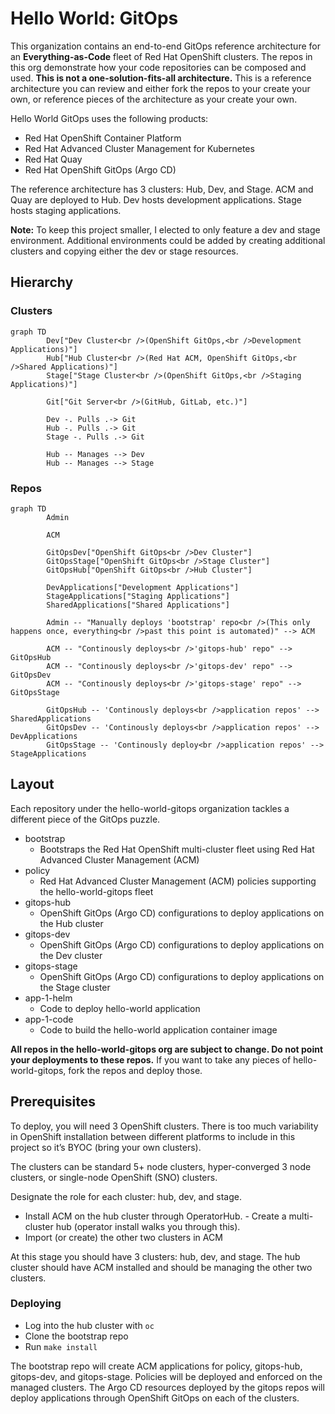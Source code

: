 # Hello World: GitOps

This organization contains an end-to-end GitOps reference architecture for an **Everything-as-Code** fleet of Red Hat OpenShift clusters. The repos in this org demonstrate how your code repositories can be composed and used. **This is not a one-solution-fits-all architecture.** This is a reference architecture you can review and either fork the repos to your create your own, or reference pieces of the architecture as your create your own.

Hello World GitOps uses the following products:

* Red Hat OpenShift Container Platform
* Red Hat Advanced Cluster Management for Kubernetes
* Red Hat Quay
* Red Hat OpenShift GitOps (Argo CD)

The reference architecture has 3 clusters: Hub, Dev, and Stage. ACM and Quay are deployed to Hub. Dev hosts development applications. Stage hosts staging applications.

**Note:** To keep this project smaller, I elected to only feature a dev and stage environment. Additional environments could be added by creating additional clusters and copying either the dev or stage resources.

## Hierarchy

### Clusters

```mermaid
graph TD
        Dev["Dev Cluster<br />(OpenShift GitOps,<br />Development Applications)"]
        Hub["Hub Cluster<br />(Red Hat ACM, OpenShift GitOps,<br />Shared Applications)"]
        Stage["Stage Cluster<br />(OpenShift GitOps,<br />Staging Applications)"]

        Git["Git Server<br />(GitHub, GitLab, etc.)"]

        Dev -. Pulls .-> Git
        Hub -. Pulls .-> Git
        Stage -. Pulls .-> Git

        Hub -- Manages --> Dev
        Hub -- Manages --> Stage
```

### Repos

```mermaid
graph TD
        Admin

        ACM

        GitOpsDev["OpenShift GitOps<br />Dev Cluster"]
        GitOpsStage["OpenShift GitOps<br />Stage Cluster"]
        GitOpsHub["OpenShift GitOps<br />Hub Cluster"]

        DevApplications["Development Applications"]
        StageApplications["Staging Applications"]
        SharedApplications["Shared Applications"]

        Admin -- "Manually deploys 'bootstrap' repo<br />(This only happens once, everything<br />past this point is automated)" --> ACM

        ACM -- "Continously deploys<br />'gitops-hub' repo" --> GitOpsHub
        ACM -- "Continously deploys<br />'gitops-dev' repo" --> GitOpsDev
        ACM -- "Continously deploys<br />'gitops-stage' repo" --> GitOpsStage

        GitOpsHub -- 'Continously deploys<br />application repos' --> SharedApplications
        GitOpsDev -- 'Continously deploys<br />application repos' --> DevApplications
        GitOpsStage -- 'Continously deploy<br />application repos' --> StageApplications
```

## Layout

Each repository under the hello-world-gitops organization tackles a different piece of the GitOps puzzle.

- bootstrap
    - Bootstraps the Red Hat OpenShift multi-cluster fleet using Red Hat Advanced Cluster Management (ACM)
- policy
    - Red Hat Advanced Cluster Management (ACM) policies supporting the hello-world-gitops fleet
- gitops-hub
    - OpenShift GitOps (Argo CD) configurations to deploy applications on the Hub cluster
- gitops-dev
    - OpenShift GitOps (Argo CD) configurations to deploy applications on the Dev cluster
- gitops-stage
    - OpenShift GitOps (Argo CD) configurations to deploy applications on the Stage cluster
- app-1-helm
    - Code to deploy hello-world application
- app-1-code
    - Code to build the hello-world application container image

**All repos in the hello-world-gitops org are subject to change. Do not point your deployments to these repos.** If you want to take any pieces of hello-world-gitops, fork the repos and deploy those.

## Prerequisites

To deploy, you will need 3 OpenShift clusters. There is too much variability in OpenShift installation between different platforms to include in this project so it’s BYOC (bring your own clusters).

The clusters can be standard 5+ node clusters, hyper-converged 3 node clusters, or single-node OpenShift (SNO) clusters.

Designate the role for each cluster: hub, dev, and stage.

- Install ACM on the hub cluster through OperatorHub. - Create a multi-cluster hub (operator install walks you through this).
- Import (or create) the other two clusters in ACM

At this stage you should have 3 clusters: hub, dev, and stage. The hub cluster should have ACM installed and should be managing the other two clusters. 

### Deploying

- Log into the hub cluster with `oc`
- Clone the bootstrap repo
- Run `make install`

The bootstrap repo will create ACM applications for policy, gitops-hub, gitops-dev, and gitops-stage. Policies will be deployed and enforced on the managed clusters. The Argo CD resources deployed by the gitops repos will deploy applications through OpenShift GitOps on each of the clusters.
